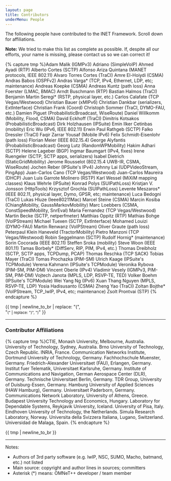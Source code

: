 ```yaml
---
layout: page
title: Contributors
underMenu: People
---
```


The following people have contributed to the INET Framework. Scroll down for affiliations.

<div class="alert alert-warning">
<b>Note:</b> We tried to make this list as complete as possible. If, despite all our efforts, your name is missing, please contact us so we can correct it!
</div>

{% capture tmp %}Adam Malik (IGMPv3)
Adriano (SimpleVoIP)
Ahmed Ayadi (RTP)
Alberto Cortes (SCTP)
Alfonso Ariza Quintana (MANET protocols, IEEE 802.11)
Alvaro Torres Cortes (TraCI)
Amre El-Hoiydi (CSMA)
Andras Babos (OSPFv2)
Andras Varga* (TCP, IPv4, Ethernet, LDP, etc; maintenance)
Andreas Koepke (CSMA)
Andreas Kuntz (path loss)
Anna Foerster (LMAC, BMAC)
Arndt Buschmann (RTP)
Bastian Halmos (TraCI)
Benjamin Martin Seregi* (RSTP, physical layer, etc.)
Carlos Calafate (TCP Vegas/Westwood)
Christian Bauer (xMIPv6)
Christian Dankbar (serializers, ExtInterface)
Christian Frank (Coord)
Christoph Sommer (TraCI, DYMO-FAU, etc.)
Damien Piguet (ProbabilisticBroadcast, WiseRoute)
Daniel Willkomm (Mobility, Flood, CSMA)
David Eckhoff (TraCI)
Dimitris Kotsakos (ProbabilisticBroadcast)
Dirk Holzhausen (IPSuite)
Emin Ilker Cetinbas (mobility)
Eric Wu (IPv6, IEEE 802.11)
Erwin Paul Rathgeb (SCTP)
Falko Dressler (TraCI)
Faqir Zarrar Yousaf (Mobile IPv6)
Felix Schmidt-Eisenlohr (path loss)
Florian Meier (IEEE 802.15.4)
George Alyfantis (ProbabilisticBroadcast)
Georg Lutz (RandomWPMobility)
Hakim Adhari (SCTP)
Helene Lageber (BGP)
Ingmar Baumgart (IPv4, fixes)
Irene Ruengeler (SCTP, SCTP apps, serializers)
Isabel Dietrich (StaticGridMobility)
Jerome Rousselot (802.15.4 UWB-IR, CSMA, WiseRoute)
Jochen Reber (IPSuite's IPv4)
Johnny Lai (UDPVideoStream, PingApp)
Juan-Carlos Cano (TCP Vegas/Westwood)
Juan-Carlos Maureira (DHCP)
Juan Luis Garrote Molinero (RSTP)
Karl Wessel (MiXiM mapping classes)
Klaus Wehrle (IPSuite)
Konrad Polys (SUIPathLoss)
Kristjan V. Jonsson (HttpTools)
Krzysztof Grochla (SUIPathLoss)
Levente Meszaros* (IEEE 802.11, physical layer, Dymo, GPSR, etc; maintenance)
Luca Bedogni (TraCI)
Lukas Hluze (Ieee80211Mac)
Marcel Steine (CSMA)
Marcin Kosiba (ChiangMobility, GaussMarkovMobility)
Marc Loebbers (CSMA, ConstSpeedMobility, SnrEval)
Maria Fernandez (TCP Vegas/Westwood)
Martin Becke (SCTP, netperfmeter)
Matthias Oppitz (RTP)
Mathias Bohge (VoIPStream)
Michael Tuexen (SCTP, ExtInterface)
Mohamed Louizi (DYMO-FAU)
Martin Renwanz (VoIPStream)
Oliver Graute (path loss)
Peterpaul Klein Haneveld (TractorMobility)
Pietro Manzoni (TCP Vegas/Westwood)
Robin Seggelmann (SCTP)
Rudolf Hornig* (maintenance)
Sorin Cocorada (IEEE 802.11)
Steffen Sroka (mobility)
Steve Woon (IEEE 801.11)
Tamas Borbely* (DiffServ, RIP, PIM, IPv4, etc.)
Thomas Dreibholz (SCTP, SCTP apps, TCPDump, PCAP)
Thomas Reschka (TCP SACK)
Tobias Mayer (TraCI)
Tomas Prochazka (PIM-SM)
Ulrich Kaage (IPSuite's TCPModule)
Verena Kahmann (IPSuite's TCPModule)
Veronika Rybova (PIM-SM, PIM-DM)
Vincent Oberle (IPv4)
Vladimir Vesely (IGMPv3, PIM-SM, PIM-DM)
Vojtech Janota (MPLS, LDP, RSVP-TE, TED)
Volker Boehm (IPSuite's TCPModule)
Wei Yang Ng (IPv6)
Xuan Thang Nguyen (MPLS, RSVP-TE, LDP)
Yosia Hadisusanto (CSMA)
Zheng Yao (TraCI)
Zoltan Bojthe* (VoIPStream, TCP_lwIP, IPv4, etc; maintenance)
Zsolt Prontvai (STP)
{% endcapture %}

<div style="column-count: 2; -webkit-column-count: 2; -moz-column-count: 2;">
{{ tmp | newline_to_br | replace: "(", "<small>(" | replace: ")", ")</small>" }}
</div>

----

### Contributor Affiliations

{% capture tmp %}CTIE, Monash University, Melbourne, Australia.
University of Technology, Sydney, Australia.
Brno University of Technology, Czech Republic.
INRIA, France.
Communication Networks Institute, Dortmund University of Technology, Germany.
Fachhochschule Muenster, Germany.
Friedrich-Alexander Universitaet (FAU), Erlangen, Germany.
Institut fuer Telematik, Universitaet Karlsruhe, Germany.
Institute of Communications and Navigation, German Aerospace Center (DLR), Germany.
Technische Universitaet Berlin, Germany.
TDR Group, University of Duisburg-Essen, Germany.
Hamburg University of Applied Sciences (HAW Hamburg), Germany.
Universitaet Paderborn, Germany.
Communications Network Laboratory, University of Athens, Greece.
Budapest University Technology and Economics, Hungary.
Laboratory for Dependable Systems, Reykjavik University, Iceland.
University of Pisa, Italy.
Eindhoven University of Technology, the Netherlands.
Simula Research Laboratory, Norway.
Universita della Svizzera Italiana, Lugano, Switzerland.
Universidad de Malaga, Spain.
{% endcapture %}

{{ tmp | newline_to_br }}

----

Notes:

*   Authors of 3rd party software (e.g. lwIP, NSC, SUMO, Macho, batmand, etc.) not listed
*   Main source: copyright and author lines in sources; committers
*   Asterisk (*) means: OMNeT++ developer / team member

